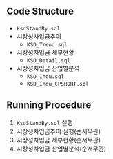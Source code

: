 ## Code Structure
* `KsdStandBy.sql`
* 시장성차입금추이
  - `KSD_Trend.sql`
* 시장성차입금 세부현황
  - `KSD_Detail.sql`
* 시장성차입금 산업별분석
  - `KSD_Indu.sql`
  - `KSD_Indu_CPSHORT.sql`
      
## Running Procedure
1. `KsdStandBy.sql` 실행
2. 시장성차입금추이 실행(순서무관)
3. 시장성차입금 세부현황(순서무관)
4. 시장성차입금 산업별분석(순서무관)
